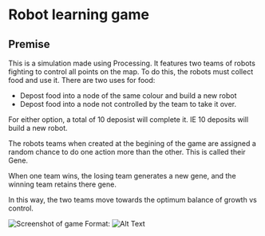 # Robot learning game
## Premise

This is a simulation made using Processing. It features two teams of robots fighting to control all points on the map.
To do this, the robots must collect food and use it. There are two uses for food:
- Depost food into a node of the same colour and build a new robot
- Depost food into a node not controlled by the team to take it over.

For either option, a total of 10 deposist will complete it. IE 10 deposits will build a new robot. 

The robots teams when created at the begining of the game are assigned a random chance to do one action more than the other. This is called their Gene. 

When one team wins, the losing team generates a new gene, and the winning team retains there gene.

In this way, the two teams move towards the optimum balance of growth vs control.

![Screenshot of game](/robot1.png)
Format: ![Alt Text](url)
